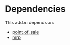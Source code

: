 # Dependencies

This addon depends on:

- [point_of_sale](../../../../../oca-ocb-sale/odoo-bringout-oca-ocb-point_of_sale)
- [mrp](../../../../../oca-ocb-mrp/odoo-bringout-oca-ocb-mrp)

